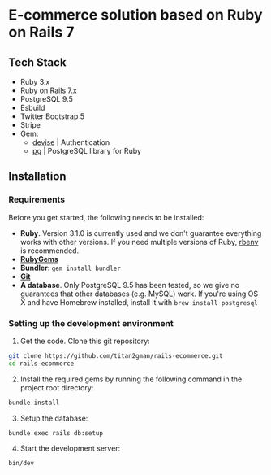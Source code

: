 # E-commerce solution based on Ruby on Rails 7

## Tech Stack

- Ruby 3.x
- Ruby on Rails 7.x
- PostgreSQL 9.5
- Esbuild
- Twitter Bootstrap 5
- Stripe
- Gem: 
    -  [devise](https://github.com/plataformatec/devise) | Authentication
    -  [pg](https://github.com/ged/ruby-pg) | PostgreSQL library for Ruby

## Installation

### Requirements

Before you get started, the following needs to be installed:
  * **Ruby**. Version 3.1.0 is currently used and we don't guarantee everything works with other versions. If you need multiple versions of Ruby, [rbenv](https://rbenv.org) is recommended.
  * [**RubyGems**](http://rubygems.org/)
  * **Bundler**: `gem install bundler`
  * [**Git**](http://help.github.com/git-installation-redirect)
  * **A database**. Only PostgreSQL 9.5 has been tested, so we give no guarantees that other databases (e.g. MySQL) work. If you're using OS X and have Homebrew installed, install it with `brew install postgresql`
  
### Setting up the development environment

1. Get the code. Clone this git repository:

  ```bash
  git clone https://github.com/titan2gman/rails-ecommerce.git
  cd rails-ecommerce
  ```

2. Install the required gems by running the following command in the project root directory:

  ```bash
  bundle install
  ```

3. Setup the database:

  ```bash
  bundle exec rails db:setup
  ```

4. Start the development server:

  ```bash
  bin/dev



